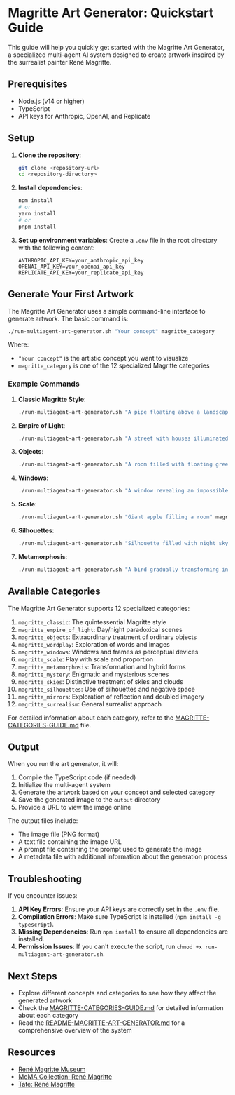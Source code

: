 # Magritte Art Generator: Quickstart Guide

This guide will help you quickly get started with the Magritte Art Generator, a specialized multi-agent AI system designed to create artwork inspired by the surrealist painter René Magritte.

## Prerequisites

- Node.js (v14 or higher)
- TypeScript
- API keys for Anthropic, OpenAI, and Replicate

## Setup

1. **Clone the repository**:
   ```bash
   git clone <repository-url>
   cd <repository-directory>
   ```

2. **Install dependencies**:
   ```bash
   npm install
   # or
   yarn install
   # or
   pnpm install
   ```

3. **Set up environment variables**:
   Create a `.env` file in the root directory with the following content:
   ```
   ANTHROPIC_API_KEY=your_anthropic_api_key
   OPENAI_API_KEY=your_openai_api_key
   REPLICATE_API_KEY=your_replicate_api_key
   ```

## Generate Your First Artwork

The Magritte Art Generator uses a simple command-line interface to generate artwork. The basic command is:

```bash
./run-multiagent-art-generator.sh "Your concept" magritte_category
```

Where:
- `"Your concept"` is the artistic concept you want to visualize
- `magritte_category` is one of the 12 specialized Magritte categories

### Example Commands

1. **Classic Magritte Style**:
   ```bash
   ./run-multiagent-art-generator.sh "A pipe floating above a landscape" magritte_classic
   ```

2. **Empire of Light**:
   ```bash
   ./run-multiagent-art-generator.sh "A street with houses illuminated at night under a bright blue daytime sky" magritte_empire_of_light
   ```

3. **Objects**:
   ```bash
   ./run-multiagent-art-generator.sh "A room filled with floating green apples" magritte_objects
   ```

4. **Windows**:
   ```bash
   ./run-multiagent-art-generator.sh "A window revealing an impossible scene" magritte_windows
   ```

5. **Scale**:
   ```bash
   ./run-multiagent-art-generator.sh "Giant apple filling a room" magritte_scale
   ```

6. **Silhouettes**:
   ```bash
   ./run-multiagent-art-generator.sh "Silhouette filled with night sky" magritte_silhouettes
   ```

7. **Metamorphosis**:
   ```bash
   ./run-multiagent-art-generator.sh "A bird gradually transforming into leaves" magritte_metamorphosis
   ```

## Available Categories

The Magritte Art Generator supports 12 specialized categories:

1. `magritte_classic`: The quintessential Magritte style
2. `magritte_empire_of_light`: Day/night paradoxical scenes
3. `magritte_objects`: Extraordinary treatment of ordinary objects
4. `magritte_wordplay`: Exploration of words and images
5. `magritte_windows`: Windows and frames as perceptual devices
6. `magritte_scale`: Play with scale and proportion
7. `magritte_metamorphosis`: Transformation and hybrid forms
8. `magritte_mystery`: Enigmatic and mysterious scenes
9. `magritte_skies`: Distinctive treatment of skies and clouds
10. `magritte_silhouettes`: Use of silhouettes and negative space
11. `magritte_mirrors`: Exploration of reflection and doubled imagery
12. `magritte_surrealism`: General surrealist approach

For detailed information about each category, refer to the [MAGRITTE-CATEGORIES-GUIDE.md](MAGRITTE-CATEGORIES-GUIDE.md) file.

## Output

When you run the art generator, it will:

1. Compile the TypeScript code (if needed)
2. Initialize the multi-agent system
3. Generate the artwork based on your concept and selected category
4. Save the generated image to the `output` directory
5. Provide a URL to view the image online

The output files include:
- The image file (PNG format)
- A text file containing the image URL
- A prompt file containing the prompt used to generate the image
- A metadata file with additional information about the generation process

## Troubleshooting

If you encounter issues:

1. **API Key Errors**: Ensure your API keys are correctly set in the `.env` file.
2. **Compilation Errors**: Make sure TypeScript is installed (`npm install -g typescript`).
3. **Missing Dependencies**: Run `npm install` to ensure all dependencies are installed.
4. **Permission Issues**: If you can't execute the script, run `chmod +x run-multiagent-art-generator.sh`.

## Next Steps

- Explore different concepts and categories to see how they affect the generated artwork
- Check the [MAGRITTE-CATEGORIES-GUIDE.md](MAGRITTE-CATEGORIES-GUIDE.md) for detailed information about each category
- Read the [README-MAGRITTE-ART-GENERATOR.md](README-MAGRITTE-ART-GENERATOR.md) for a comprehensive overview of the system

## Resources

- [René Magritte Museum](https://www.musee-magritte-museum.be)
- [MoMA Collection: René Magritte](https://www.moma.org/artists/3692)
- [Tate: René Magritte](https://www.tate.org.uk/art/artists/rene-magritte-1553)